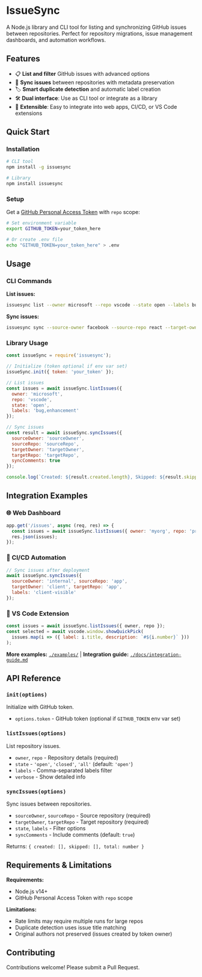 # IssueSync

A Node.js library and CLI tool for listing and synchronizing GitHub issues between repositories. Perfect for repository migrations, issue management dashboards, and automation workflows.

## Features

- 📋 **List and filter** GitHub issues with advanced options
- 🔄 **Sync issues** between repositories with metadata preservation
- 🏷️ **Smart duplicate detection** and automatic label creation
- 🛠️ **Dual interface**: Use as CLI tool or integrate as a library
- 🔧 **Extensible**: Easy to integrate into web apps, CI/CD, or VS Code extensions

## Quick Start

### Installation

```bash
# CLI tool
npm install -g issuesync

# Library
npm install issuesync
```

### Setup

Get a [GitHub Personal Access Token](https://github.com/settings/tokens) with `repo` scope:

```bash
# Set environment variable
export GITHUB_TOKEN=your_token_here

# Or create .env file
echo "GITHUB_TOKEN=your_token_here" > .env
```

## Usage

### CLI Commands

**List issues:**
```bash
issuesync list --owner microsoft --repo vscode --state open --labels bug,enhancement
```

**Sync issues:**
```bash
issuesync sync --source-owner facebook --source-repo react --target-owner myorg --target-repo react-fork
```

### Library Usage

```javascript
const issueSync = require('issuesync');

// Initialize (token optional if env var set)
issueSync.init({ token: 'your_token' });

// List issues
const issues = await issueSync.listIssues({
  owner: 'microsoft',
  repo: 'vscode',
  state: 'open',
  labels: 'bug,enhancement'
});

// Sync issues
const result = await issueSync.syncIssues({
  sourceOwner: 'sourceOwner',
  sourceRepo: 'sourceRepo',
  targetOwner: 'targetOwner',
  targetRepo: 'targetRepo',
  syncComments: true
});

console.log(`Created: ${result.created.length}, Skipped: ${result.skipped.length}`);
```

## Integration Examples

### 🌐 Web Dashboard
```javascript
app.get('/issues', async (req, res) => {
  const issues = await issueSync.listIssues({ owner: 'myorg', repo: 'project' });
  res.json(issues);
});
```

### 🔄 CI/CD Automation
```javascript
// Sync issues after deployment
await issueSync.syncIssues({
  sourceOwner: 'internal', sourceRepo: 'app',
  targetOwner: 'client', targetRepo: 'app',
  labels: 'client-visible'
});
```

### 🧩 VS Code Extension
```javascript
const issues = await issueSync.listIssues({ owner, repo });
const selected = await vscode.window.showQuickPick(
  issues.map(i => ({ label: i.title, description: `#${i.number}` }))
);
```

**More examples:** [`./examples/`](./examples/) | **Integration guide:** [`./docs/integration-guide.md`](./docs/integration-guide.md)

## API Reference

### `init(options)`
Initialize with GitHub token.
- `options.token` - GitHub token (optional if `GITHUB_TOKEN` env var set)

### `listIssues(options)`
List repository issues.
- `owner`, `repo` - Repository details (required)
- `state` - `'open'`, `'closed'`, `'all'` (default: `'open'`)
- `labels` - Comma-separated labels filter
- `verbose` - Show detailed info

### `syncIssues(options)`
Sync issues between repositories.
- `sourceOwner`, `sourceRepo` - Source repository (required)
- `targetOwner`, `targetRepo` - Target repository (required)
- `state`, `labels` - Filter options
- `syncComments` - Include comments (default: `true`)

Returns: `{ created: [], skipped: [], total: number }`

## Requirements & Limitations

**Requirements:**
- Node.js v14+
- GitHub Personal Access Token with `repo` scope

**Limitations:**
- Rate limits may require multiple runs for large repos
- Duplicate detection uses issue title matching
- Original authors not preserved (issues created by token owner)

## Contributing

Contributions welcome! Please submit a Pull Request.
